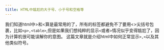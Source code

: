 ```yaml
---
title: HTML中尴尬的大于号、小于号和空格等
---
```


我们知道html中>和<算是最常用的了，所有的标签都避免不了要用<>尖括号包裹，比如`<p>,<table>`,但是如果我们想纯粹的显示`<`或者`>`情况似乎变得尴尬了，因为计算机很可能误解你的意图。
这篇文章就是介绍html中如何正常显示`>,<`以及其他类似符号。

<!--more-->